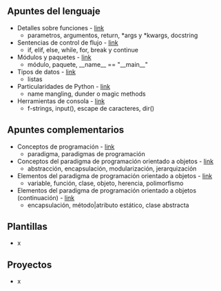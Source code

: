 ## Apuntes del lenguaje

- Detalles sobre funciones - [link](https://github.com/diegoaaron/repositorio/blob/main/python/apuntes/pyt_resume_01.md#detalles-sobre-funciones)
  - parametros, argumentos, return, *args y *kwargs, docstring
- Sentencias de control de flujo - [link](https://github.com/diegoaaron/repositorio/blob/main/python/apuntes/pyt_resume_02.md#sentencias-de-control-de-flujo)
  - if, elif, else, while, for, break y continue
- Módulos y paquetes - [link](https://github.com/diegoaaron/repositorio/blob/main/python/apuntes/pyt_resume_03.md#m%C3%B3dulos-y-paquetes)
  - módulo, paquete, \_\_name\_\_ == "\_\_main\_\_"
- Tipos de datos - [link](https://github.com/diegoaaron/repositorio/blob/main/python/apuntes/pyt_resume_04.md#tipos-de-datos)
  - listas
- Particularidades de Python - [link](https://github.com/diegoaaron/repositorio/blob/main/python/apuntes/pyt_resume_05.md#particularidades-de-python)
  - name mangling, dunder o magic methods
- Herramientas de consola - [link](https://github.com/diegoaaron/repositorio/blob/main/python/apuntes/pyt_resume_06.md#herramientas-de-consola)
  - f-strings, input(), escape de caracteres, dir()

## Apuntes complementarios

- Conceptos de programación - [link](https://github.com/diegoaaron/repositorio/blob/main/python/apuntes/pyt_resume_100.md#conceptos-de-programaci%C3%B3n)
  - paradigma, paradigmas de programación
- Conceptos del paradigma de programación orientado a objetos - [link](https://github.com/diegoaaron/repositorio/blob/main/python/apuntes/pyt_resume_100.md#conceptos-del-paradigma-de-programaci%C3%B3n-orientado-a-objetos)
  - abstracción, encapsulación, modularización, jerarquización
- Elementos del paradigma de programación orientado a objetos - [link](https://github.com/diegoaaron/repositorio/blob/main/python/apuntes/pyt_resume_101.md#elementos-del-paradigma-de-programaci%C3%B3n-orientado-a-objetos)
  - variable, función, clase, objeto, herencia, polimorfismo
- Elementos del paradigma de programación orientado a objetos (continuación) - [link](https://github.com/diegoaaron/repositorio/blob/main/python/apuntes/pyt_resume_102.md#elementos-del-paradigma-de-programaci%C3%B3n-orientado-a-objetos-continuaci%C3%B3n)
  - encapsulación, método|atributo estático, clase abstracta

## Plantillas

- x

## Proyectos

- x
